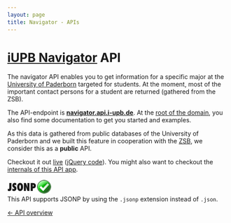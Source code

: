 ```yaml
---
layout: page
title: Navigator - APIs
---
```


[iUPB Navigator](http://www.i-upb.de/pages/navigator) API
==================
The navigator API enables you to get information for a specific major at the [University of Paderborn](http://www.upb.de) targeted for students. At the moment, most of the important contact persons for a student are returned (gathered from the ZSB).
  
The API-endpoint is [**navigator.api.i-upb.de**](http://navigator.api.i-upb.de). At the [root of the domain](http://navigator.api.i-upb.de), you also find some documentation to get you started and examples.

As this data is gathered from public databases of the University of Paderborn and we built this feature in cooperation with the [ZSB](http://zsb.upb.de), we consider this as a **public** API.

Checkout it out [live](http://www.i-upb.de/pages/navigator) ([jQuery code](https://github.com/yippie-io/iUPB/blob/master/app/assets/javascripts/pages_navigator.js.coffee)). You might also want to checkout the [internals of this API app](https://github.com/yippie-io/iupb_navigator).

![JSONP enabled](images/jsonp-ok.png)   
This API supports JSONP by using the `.jsonp` extension instead of `.json`.

[← API overview](/apis.html)